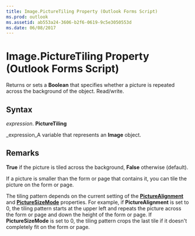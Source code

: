 ```yaml
---
title: Image.PictureTiling Property (Outlook Forms Script)
ms.prod: outlook
ms.assetid: ab553a24-3606-b2f6-0619-9c5e3050553d
ms.date: 06/08/2017
---
```



# Image.PictureTiling Property (Outlook Forms Script)

Returns or sets a **Boolean** that specifies whether a picture is repeated across the background of the object. Read/write.


## Syntax

 _expression_. **PictureTiling**

 _expression_A variable that represents an **Image** object.


## Remarks

 **True** if the picture is tiled across the background, **False** otherwise (default).

If a picture is smaller than the form or page that contains it, you can tile the picture on the form or page.

The tiling pattern depends on the current setting of the **[PictureAlignment](image-picturealignment-property-outlook-forms-script.md)** and **[PictureSizeMode](image-picturesizemode-property-outlook-forms-script.md)** properties. For example, if **PictureAlignment** is set to 0, the tiling pattern starts at the upper left and repeats the picture across the form or page and down the height of the form or page. If **PictureSizeMode** is set to 0, the tiling pattern crops the last tile if it doesn't completely fit on the form or page.


